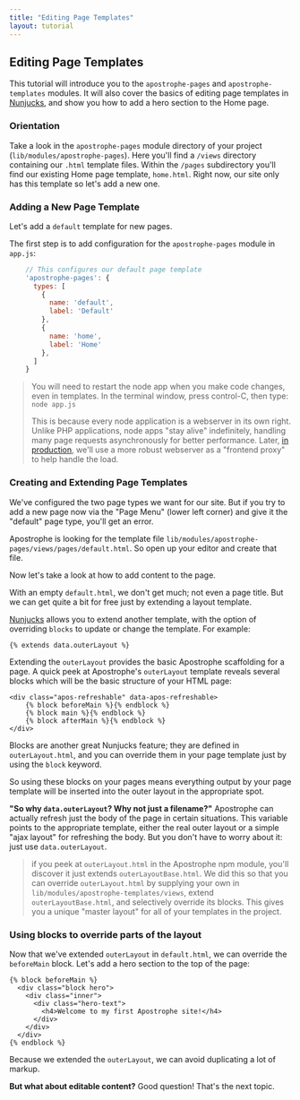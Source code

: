 ```yaml
---
title: "Editing Page Templates"
layout: tutorial
---
```

## Editing Page Templates

This tutorial will introduce you to the `apostrophe-pages` and `apostrophe-templates` modules.  It will also cover the basics of editing page templates in [Nunjucks](http://nunjucks.jlongster.com/), and show you how to add a hero section to the Home page.

### Orientation

Take a look in the `apostrophe-pages` module directory of your project (`lib/modules/apostrophe-pages`). Here you'll find a `/views` directory containing our `.html` template files.  Within the `/pages` subdirectory you'll find our existing Home page template, `home.html`. Right now, our site only has this template so let's add a new one.

### Adding a New Page Template

Let's add a `default` template for new pages.

The first step is to add configuration for the `apostrophe-pages` module in `app.js`:

```javascript
    // This configures our default page template
    'apostrophe-pages': {
      types: [
        {
          name: 'default',
          label: 'Default'
        },
        {
          name: 'home',
          label: 'Home'
        },
      ]
    }
```

> You will need to restart the node app when you make code changes, even in templates. In the terminal window, press control-C, then type: `node app.js`
>
> This is because every node application is a webserver in its own right. Unlike PHP applications, node apps "stay alive" indefinitely, handling many page requests asynchronously for better performance. Later, [in production](../intermediate/deployment.html), we'll use a more robust webserver as a "frontend proxy" to help handle the load.

### Creating and Extending Page Templates

We've configured the two page types we want for our site. But if you try to add a new page now via the "Page Menu" (lower left corner) and give it the  "default" page type, you'll get an error.

Apostrophe is looking for the template file `lib/modules/apostrophe-pages/views/pages/default.html`. So open up your editor and create that file.

Now let's take a look at how to add content to the page.

With an empty `default.html`, we don't get much; not even a page title. But we can get quite a bit for free just by extending a layout template.

[Nunjucks](http://nunjucks.jlongster.com/) allows you to extend another template, with the option of overriding `blocks` to update or change the template. For example:

```markup
{% extends data.outerLayout %}
```

Extending the `outerLayout` provides the basic Apostrophe scaffolding for a page. A quick peek at Apostrophe's `outerLayout` template reveals several blocks which will be the basic structure of your HTML page:

```markup
<div class="apos-refreshable" data-apos-refreshable>
    {% block beforeMain %}{% endblock %}
    {% block main %}{% endblock %}
    {% block afterMain %}{% endblock %}
</div>
```

Blocks are another great Nunjucks feature; they are defined in `outerLayout.html`, and you can override them in your page template just by using the `block` keyword.

So using these blocks on your pages means everything output by your page template will be inserted into the outer layout in the appropriate spot.

**"So why `data.outerLayout`? Why not just a filename?"** Apostrophe can actually refresh just the body of the page in certain situations. This variable points to the appropriate template, either the real outer layout or a simple "ajax layout" for refreshing the body. But you don't have to worry about it: just use `data.outerLayout`.

> if you peek at `outerLayout.html` in the Apostrophe npm module, you'll discover it just extends `outerLayoutBase.html`. We did this so that you can override `outerLayout.html` by supplying your own in `lib/modules/apostrophe-templates/views`, extend `outerLayoutBase.html`, and selectively override its blocks. This gives you a unique "master layout" for all of your templates in the project.

### Using blocks to override parts of the layout

Now that we've extended `outerLayout` in `default.html`, we can override the `beforeMain` block. Let's add a hero section to the top of the page:

```markup
{% block beforeMain %}
  <div class="block hero">
    <div class="inner">
      <div class="hero-text">
        <h4>Welcome to my first Apostrophe site!</h4>
      </div>
    </div>
  </div>
{% endblock %}
```

Because we extended the `outerLayout`, we can avoid duplicating a lot of markup.

**But what about editable content?** Good question! That's the next topic.

